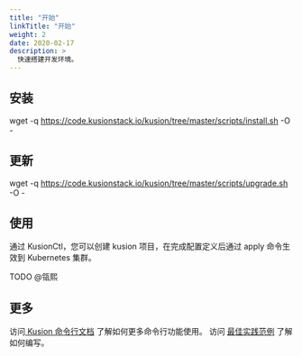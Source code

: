 ```yaml
---
title: "开始"
linkTitle: "开始"
weight: 2
date: 2020-02-17
description: >
  快速搭建开发环境。
---
```



## 安装

wget -q https://code.kusionstack.io/kusion/tree/master/scripts/install.sh -O -

## 更新

wget -q https://code.kusionstack.io/kusion/tree/master/scripts/upgrade.sh -O -

## 使用

通过 KusionCtl，您可以创建 kusion 项目，在完成配置定义后通过 apply 命令生效到 Kubernetes 集群。

TODO @瓴熙

## 更多
访问[ Kusion 命令行文档](docs/cmd/kusion.md) 了解如何更多命令行功能使用。
访问 [最佳实践范例](docs/samples/_index.md) 了解如何编写。
